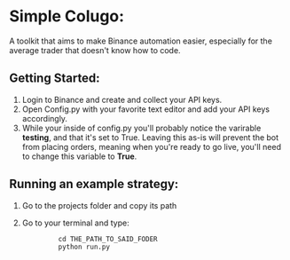 # Simple Colugo:
A toolkit that aims to make Binance automation easier, especially for the average trader that doesn't know how to code.
## Getting Started:
1.  Login to Binance and create and collect your API keys.
2.  Open Config.py with your favorite text editor and add your API keys accordingly.
3.  While your inside of config.py you'll probably notice the varirable **testing**, and that it's set to True. Leaving this as-is will prevent the bot from placing orders, meaning when you're ready to go live, you'll need to change this variable to **True**.

## Running an example strategy:
1. Go to the projects folder and copy its path
2. Go to your terminal and type:
                
                cd THE_PATH_TO_SAID_FODER
                python run.py
